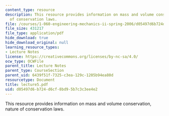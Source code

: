 ```yaml
---
content_type: resource
description: This resource provides information on mass and volume conservation, nature
  of conservation laws.
file: /courses/1-060-engineering-mechanics-ii-spring-2006/d05497d6b724d6cf8bd95b7c3c3ee4e2_lecture5.pdf
file_size: 431217
file_type: application/pdf
hide_download: true
hide_download_original: null
learning_resource_types:
- Lecture Notes
license: https://creativecommons.org/licenses/by-nc-sa/4.0/
ocw_type: OCWFile
parent_title: Lecture Notes
parent_type: CourseSection
parent_uid: 6439f51f-7325-c3ea-129c-1205b94ea80d
resourcetype: Document
title: lecture5.pdf
uid: d05497d6-b724-d6cf-8bd9-5b7c3c3ee4e2
---
```

This resource provides information on mass and volume conservation, nature of conservation laws.
